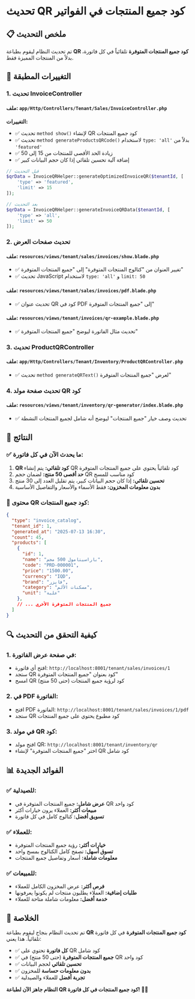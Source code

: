 # تحديث QR كود جميع المنتجات في الفواتير

## 📋 ملخص التحديث

تم تحديث النظام ليقوم بطباعة **QR كود جميع المنتجات المتوفرة** تلقائياً في كل فاتورة، بدلاً من المنتجات المميزة فقط.

## 🔄 التغييرات المطبقة

### 1. تحديث InvoiceController

#### ملف: `app/Http/Controllers/Tenant/Sales/InvoiceController.php`

**التغييرات:**
- ✅ تحديث `method show()` لإنشاء QR كود جميع المنتجات
- ✅ تحديث `method generateProductsQRCode()` لاستخدام `type: 'all'` بدلاً من `'featured'`
- ✅ زيادة الحد الأقصى للمنتجات من 15 إلى 50
- ✅ إضافة آلية تحسين تلقائي إذا كان حجم البيانات كبير

```php
// قبل التحديث
$qrData = InvoiceQRHelper::generateOptimizedInvoiceQR($tenantId, [
    'type' => 'featured',
    'limit' => 15
]);

// بعد التحديث
$qrData = InvoiceQRHelper::generateInvoiceQRData($tenantId, [
    'type' => 'all',
    'limit' => 50
]);
```

### 2. تحديث صفحات العرض

#### ملف: `resources/views/tenant/sales/invoices/show.blade.php`
- ✅ تغيير العنوان من "كتالوج المنتجات المتوفرة" إلى "جميع المنتجات المتوفرة"
- ✅ تحديث JavaScript لاستخدام `type: 'all'` و `limit: 50`

#### ملف: `resources/views/tenant/sales/invoices/pdf.blade.php`
- ✅ تحديث عنوان QR كود في PDF إلى "جميع المنتجات المتوفرة"

#### ملف: `resources/views/tenant/invoices/qr-example.blade.php`
- ✅ تحديث مثال الفاتورة ليوضح "جميع المنتجات المتوفرة"

### 3. تحديث ProductQRController

#### ملف: `app/Http/Controllers/Tenant/Inventory/ProductQRController.php`
- ✅ تحديث `method generateQRText()` لعرض "جميع المنتجات المتوفرة"

### 4. تحديث صفحة مولد QR كود

#### ملف: `resources/views/tenant/inventory/qr-generator/index.blade.php`
- ✅ تحديث وصف خيار "جميع المنتجات" ليوضح أنه شامل لجميع المنتجات النشطة

## 🎯 النتائج

### ✅ ما يحدث الآن في كل فاتورة:

1. **QR كود تلقائي:** يتم إنشاء QR كود تلقائياً يحتوي على جميع المنتجات المتوفرة
2. **حد أقصى 50 منتج:** لضمان حجم QR كود مناسب للمسح
3. **تحسين تلقائي:** إذا كان حجم البيانات كبير، يتم تقليل العدد إلى 30 منتج
4. **بدون معلومات المخزون:** فقط الأسماء والأسعار والتفاصيل الأساسية

### 📱 محتوى QR كود جميع المنتجات:

```json
{
  "type": "invoice_catalog",
  "tenant_id": 1,
  "generated_at": "2025-07-13 16:30",
  "count": 45,
  "products": [
    {
      "id": 1,
      "name": "باراسيتامول 500 مجم",
      "code": "PRD-000001",
      "price": "1500.00",
      "currency": "IQD",
      "brand": "فايزر",
      "category": "مسكنات الألم",
      "unit": "علبة"
    },
    // ... جميع المنتجات المتوفرة الأخرى
  ]
}
```

## 🔍 كيفية التحقق من التحديث

### 1. في صفحة عرض الفاتورة:
- افتح أي فاتورة: `http://localhost:8001/tenant/sales/invoices/1`
- ستجد QR كود بعنوان "جميع المنتجات المتوفرة"
- امسح QR كود لرؤية جميع المنتجات (حتى 50 منتج)

### 2. في PDF الفاتورة:
- افتح PDF الفاتورة: `http://localhost:8001/tenant/sales/invoices/1/pdf`
- ستجد QR كود مطبوع يحتوي على جميع المنتجات

### 3. في مولد QR كود:
- افتح مولد QR: `http://localhost:8001/tenant/inventory/qr`
- اختر "جميع المنتجات المتوفرة" لإنشاء QR كود شامل

## 📊 الفوائد الجديدة

### ✅ للصيدلية:
- **عرض شامل:** جميع المنتجات المتوفرة في QR كود واحد
- **مبيعات أكثر:** العملاء يرون خيارات أكثر
- **تسويق أفضل:** كتالوج كامل في كل فاتورة

### ✅ للعملاء:
- **خيارات أكثر:** رؤية جميع المنتجات المتوفرة
- **تسوق أسهل:** تصفح كامل الكتالوج بمسح واحد
- **معلومات شاملة:** أسعار وتفاصيل جميع المنتجات

### ✅ للمبيعات:
- **فرص أكثر:** عرض المخزون الكامل للعملاء
- **طلبات إضافية:** العملاء يطلبون منتجات لم يكونوا يعرفونها
- **خدمة أفضل:** معلومات شاملة متاحة للعملاء

## 🎉 الخلاصة

تم تحديث النظام بنجاح ليقوم بطباعة **QR كود جميع المنتجات المتوفرة** في كل فاتورة تلقائياً. هذا يعني:

- ✅ **كل فاتورة** تحتوي على QR كود شامل
- ✅ **جميع المنتجات المتوفرة** (حتى 50 منتج) في QR كود واحد
- ✅ **تحسين تلقائي** لحجم البيانات
- ✅ **بدون معلومات حساسة** للمخزون
- ✅ **تجربة أفضل** للعملاء والصيدلية

**النظام جاهز الآن لطباعة QR كود جميع المنتجات في كل فاتورة! 🚀📱**
